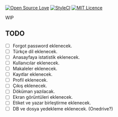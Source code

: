 [![Open Source Love](https://badges.frapsoft.com/os/v2/open-source.svg?v=103)](https://github.com/ellerbrock/open-source-badges/)
[![StyleCI](https://gitlab.styleci.io/repos/11609687/shield)](https://gitlab.styleci.io/repos/11609687)
[![MIT Licence](https://badges.frapsoft.com/os/mit/mit.svg?v=103)](https://opensource.org/licenses/mit-license.php)

WIP

## TODO
- [ ] Forgot password eklenecek.
- [ ] Türkçe dil eklenecek.
- [ ] Anasayfaya istatistik eklenecek.
- [ ] Kullanıcılar eklenecek.
- [ ] Makaleler eklenecek.
- [ ] Kayıtlar eklenecek.
- [ ] Profil eklenecek.
- [ ] Çıkış eklenecek.
- [ ] Döküman yazılacak.
- [ ] Ekran görüntüleri eklenecek.
- [ ] Etiket ve yazar birleştirme eklenecek.
- [ ] DB ve dosya yedekleme eklenecek. (Onedrive?)